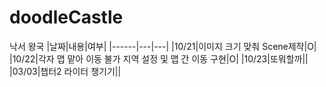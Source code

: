 # doodleCastle
낙서 왕국
|날짜|내용|여부|
|------|---|---|
|10/21|이미지 크기 맞춰 Scene제작|O|
|10/22|각자 맵 맡아 이동 불가 지역 설정 및 맵 간 이동 구현|O|
|10/23|또뭐할까||
|03/03|챕터2 라이터 챙기기||
